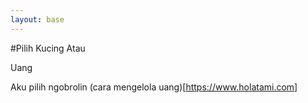 ```yaml
---
layout: base
---
```


#Pilih Kucing Atau

Uang

Aku pilih ngobrolin (cara mengelola uang)[https://www.holatami.com]
